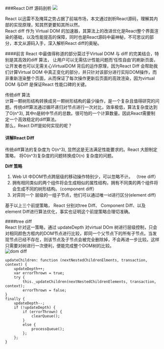 ###React Diff 源码剖析
![](https://pic1.zhimg.com/74a86fbcc8bb4ad74e19b72a72b26c56_1200x500.jpg)

React 以迅雷不及掩耳之势占据了前端市场，本文通过剖析React源码，理解其内部的实现原理，知其然更要知其所以然。  
React diff 作为 Virtual DOM 的加速器，其算法上的改进优化是React整个界面渲染的基础，以及性能提高的保障，同时也是React源码中最神秘，不可思议的部分，本文从源码入手，深入解析React diff的奥秘。  

####前言
React 中最值得称道的部分莫过于Virtual DOM 与 diff 的完美结合，特别是其高效的diff 算法， 让用户可以无需估计性能问题而‘任性自由’的刷新页面，让开发者也可以无需关心VirtualDOM 背后的运作原理，因为React Diff 会帮助我们计算Virtual DOM 中真正变化的部分，并只针对该部分进行实际DOM操作，而非重新渲染整个页面，从而保证了每次操作更新后页面的高效渲染，因为virtual DOM 与Diff 是保证React 性能口碑的关键。  

传统diff 算法  
计算一颗树形结构转换成另一颗树形结构的最少操作，是一个复杂且值得研究的问题。传统diff算法通过循环递归对节点进行一次对比，效率极低，算法复杂度达到了O(n^3), 其中n是树中节点的总数。很可怕的一个计算数量。因此React需要制定一个高效稳定的diff算法。  
那么，React Diff是如何实现的呢？  

#### 详解React Diff  
传统diff算法的复杂度为 O(n^3), 显然这是无法满足性能要求的。React 大胆制定策略， 将O(n^3)复杂度的问题转换成O(n) 复杂度的问题。 
 
**Diff 策略**  
1. Web UI 中DOM节点跨层级的移动操作特别少，可以忽略不计。 （tree diff）  
2. 拥有相同类似的两个组件将会生成相似的属性结构，拥有不同类的两个组件将会生成不同的树形结构。（component diff）  
3. 对弈同一个 层级的一组子节点，他们可以通过唯一id进行区分(element diff)  

基于以上三个前提策略， React 分别对tree Diff、 Component Diff、以及element Diff进行算法优化，事实也证明这个前提策略合理切准确。  

####tree diff   
React 针对这一策略，通过 updateDepth 对virtual DOm 树进行层级控制，只会对相同颜色方框内的DOM节点进行比较，即同一个父节点下的所有子节点。当发现节点已经不存在，则该节点及子节点会被完全删除掉，不会再进一步比较。这样只需要对树进行一次便利，便能完成整个DOM树的比较。  
![dom diff](https://pic3.zhimg.com/80/0c08dbb6b1e0745780de4d208ad51d34_hd.jpg)
  
	updateChildren: function (nextNestedChildrenElments, transaction, context) {
		updateDepth++;
		var errorThrown = true;
		try {
			this._updateChildren(nextNestedChildrenElements, transaction, context);
			errorThrown = false;
	}
	finally {
		updateDepth--;
		if (!updateDepth) {
			if (errorThrown) {
				clearQueue();
			}
			else {
				processQueue();
			};
		};
	}
























